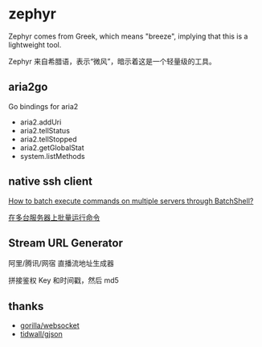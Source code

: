 # zephyr

Zephyr comes from Greek, which means "breeze", implying that this is a lightweight tool.

Zephyr 来自希腊语，表示“微风”，暗示着这是一个轻量级的工具。

## aria2go

Go bindings for aria2

- aria2.addUri
- aria2.tellStatus
- aria2.tellStopped
- aria2.getGlobalStat
- system.listMethods

## native ssh client

[How to batch execute commands on multiple servers through BatchShell?](https://www.bilibili.com/video/BV1WN411r7gH)

[在多台服务器上批量运行命令](https://www.bilibili.com/video/BV1WN411r7gH)

## Stream URL Generator

阿里/腾讯/网宿 直播流地址生成器

拼接鉴权 Key 和时间戳，然后 md5

## thanks

- [gorilla/websocket](https://github.com/gorilla/websocket)
- [tidwall/gjson](https://github.com/tidwall/gjson)
